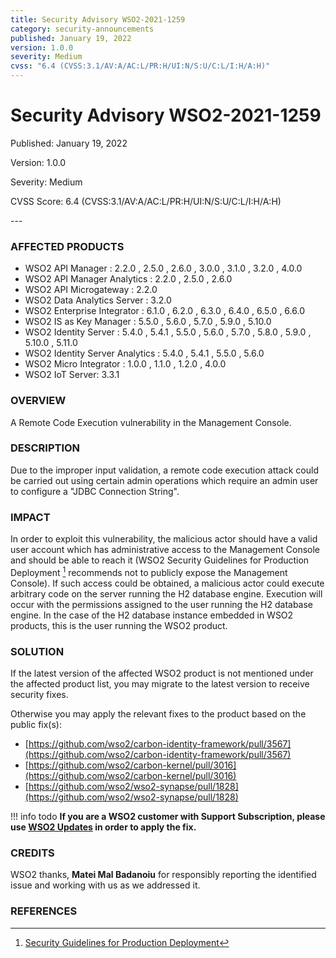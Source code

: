 ```yaml
---
title: Security Advisory WSO2-2021-1259
category: security-announcements
published: January 19, 2022
version: 1.0.0
severity: Medium
cvss: "6.4 (CVSS:3.1/AV:A/AC:L/PR:H/UI:N/S:U/C:L/I:H/A:H)"
---
```


# Security Advisory WSO2-2021-1259

<p class="doc-info">Published: January 19, 2022</p>
<p class="doc-info">Version: 1.0.0</p>
<p class="doc-info">Severity: Medium</p>
<p class="doc-info">CVSS Score: 6.4 (CVSS:3.1/AV:A/AC:L/PR:H/UI:N/S:U/C:L/I:H/A:H)</p>
---

### AFFECTED PRODUCTS
* WSO2 API Manager : 2.2.0 , 2.5.0 , 2.6.0 , 3.0.0 , 3.1.0 , 3.2.0 , 4.0.0
* WSO2 API Manager Analytics : 2.2.0 , 2.5.0 , 2.6.0
* WSO2 API Microgateway : 2.2.0
* WSO2 Data Analytics Server : 3.2.0
* WSO2 Enterprise Integrator : 6.1.0 , 6.2.0 , 6.3.0 , 6.4.0 , 6.5.0 , 6.6.0
* WSO2 IS as Key Manager : 5.5.0 , 5.6.0 , 5.7.0 , 5.9.0 , 5.10.0
* WSO2 Identity Server : 5.4.0 , 5.4.1 , 5.5.0 , 5.6.0 , 5.7.0 , 5.8.0 , 5.9.0 , 5.10.0 , 5.11.0
* WSO2 Identity Server Analytics : 5.4.0 , 5.4.1 , 5.5.0 , 5.6.0
* WSO2 Micro Integrator : 1.0.0 , 1.1.0 , 1.2.0 , 4.0.0
* WSO2 IoT Server: 3.3.1


### OVERVIEW
A Remote Code Execution vulnerability in the Management Console.


### DESCRIPTION
Due to the improper input validation, a remote code execution attack could be carried out using certain admin operations which require an admin user to configure a "JDBC Connection String".


### IMPACT
In order to exploit this vulnerability, the malicious actor should have a valid user account which has administrative access to the Management Console and should be able to reach it (WSO2 Security Guidelines for Production Deployment [^1] recommends not to publicly expose the Management Console). If such access could be obtained, a malicious actor could execute arbitrary code on the server running the H2 database engine. Execution will occur with the permissions assigned to the user running the H2 database engine. In the case of the H2 database instance embedded in WSO2 products, this is the user running the WSO2 product.


### SOLUTION
If the latest version of the affected WSO2 product is not mentioned under the affected product list, you may migrate to the latest version to receive security fixes.

Otherwise you may apply the relevant fixes to the product based on the public fix(s):

* [https://github.com/wso2/carbon-identity-framework/pull/3567](https://github.com/wso2/carbon-identity-framework/pull/3567)
* [https://github.com/wso2/carbon-kernel/pull/3016](https://github.com/wso2/carbon-kernel/pull/3016)
* [https://github.com/wso2/wso2-synapse/pull/1828](https://github.com/wso2/wso2-synapse/pull/1828)


!!! info todo
    **If you are a WSO2 customer with Support Subscription, please use [WSO2 Updates](https://wso2.com/updates/) in order to apply the fix.**


### CREDITS
WSO2 thanks, **Matei Mal Badanoiu** for responsibly reporting the identified issue and working with us as we addressed it.


### REFERENCES
[^1]: [Security Guidelines for Production Deployment](https://docs.wso2.com/display/Security/Security+Guidelines+for+Production+Deployment)

